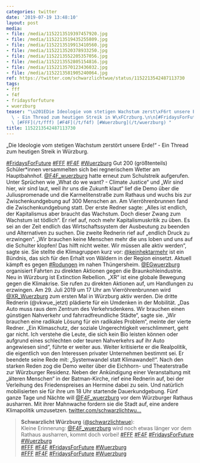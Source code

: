 ```yaml
---
categories: twitter
date: '2019-07-19 13:48:10'
layout: post
media:
- file: /media/1152213519397457920.jpg
- file: /media/1152213519435255809.jpg
- file: /media/1152213519913410560.jpg
- file: /media/1152213520378933250.jpg
- file: /media/1152213552205357056.jpg
- file: /media/1152213552805154816.jpg
- file: /media/1152213570123436032.jpg
- file: /media/1152213581905240064.jpg
ref: https://twitter.com/schwarzlichtwue/status/1152213542487113730
tags:
- fff
- f4f
- fridaysforfuture
- wuerzburg
teaser: "\u201EDie Ideologie vom stetigen Wachstum zerst\xF6rt unsere Erde!\u201C\
  \ - Ein Thread zum heutigen Streik in W\xFCrzburg.\n\n[#FridaysForFuture](/t/fridaysforfuture)\
  \ [#FFF](/t/fff) [#F4F](/t/f4f) [#Wuerzburg](/t/wuerzburg) "
title: 1152213542487113730
---
```

„Die Ideologie vom stetigen Wachstum zerstört unsere Erde!“ - Ein Thread zum heutigen Streik in Würzburg.

[#FridaysForFuture](/t/fridaysforfuture) [#FFF](/t/fff) [#F4F](/t/f4f) [#Wuerzburg](/t/wuerzburg) 
Gut 200 (größtenteils) Schüler\*innen versammelten sich bei regnerischem Wetter am Hauptbahnhof. [@F4F_wuerzburg](https://twitter.com/F4F_wuerzburg) hatte erneut zum Schulstreik aufgerufen. 
Unter Sprüchen wie „What do we want? - Climate Justice“ und „Wir sind hier, wir sind laut, weil ihr uns die Zukunft klaut“ lief die Demo über die Juliuspromenade und die Karmelitenstraße zum Rathaus und wuchs bis zur Zwischenkundgebung auf 300 Menschen an. 
Am Vierröhrenbrunnen fand die Zwischenkundgebung statt. Der erste Redner sagte: „Alles ist endlich, der Kapitalismus aber braucht das Wachstum. Doch dieser Zwang zum Wachstum ist tödlich“. 
Er rief auf, noch mehr Kapitalismuskritik zu üben. Es sei an der Zeit endlich das Wirtschaftssystem der Ausbeutung zu beenden und Alternativen zu suchen.
Die zweite Rednerin rief auf „endlich Druck zu erzwingen“. „Wir brauchen keine Menschen mehr die uns loben und uns auf die Schulter klopfen! Das hilft nicht weiter. Wir müssen alle aktiv werden“, sagte sie.
Sie stellte die Klimagruppen kurz vor: [@keinhektarmehr](https://twitter.com/keinhektarmehr) ist ein Bündnis, das sich für den Erhalt von Wäldern in der Region einsetzt. Aktuell kämpft es gegen [#Rodungen](/t/rodungen) im nahen Thüngersheim. [@EGwuerzburg](https://twitter.com/EGwuerzburg) organisiert Fahrten zu direkten Aktionen gegen die Braunkohleindustrie.
Neu in Würzburg ist Extinction Rebellion. „XR“ ist eine globale Bewegung gegen die Klimakrise. Sie rufen zu direkten Aktionen auf, um Handlungen zu erzwingen. Am 29. Juli 2019 um 17 Uhr am Vierröhrenbrunnen wird [@XR_Wuerzburg](https://twitter.com/XR_Wuerzburg) zum ersten Mal in Würzburg aktiv werden.
Die dritte Rednerin (@vkwue_jetzt) plädierte für ein Umdenken in der Mobilität. „Das Auto muss raus dem Zentrum des Verkehrsdenkens. Wir brauchen einen günstigen Nahverkehr und fahrradfreundliche Städte“, sagte sie.
„Wir brauchen eine radikale Lösung für ein radikales Problem“, meinte der vierte Redner.
„Ein Klimaschutz, der soziale Ungerechtigkeit verschlimmert, geht gar nicht. Ich verstehe die Leute, die sich kein Bio leisten können oder aufgrund eines schlechten oder teuren Nahverkehrs auf ihr Auto angewiesen sind“, führte er weiter aus.
Weiter kritisierte er die Realpolitik, die eigentlich von den Interessen privater Unternehmen bestimmt sei. Er beendete seine Rede mit: „Systemwandel statt Klimawandel!“.
Nach den starken Reden zog die Demo weiter über die Eichhorn- und Theaterstraße zur Würzburger Residenz. Neben der Ankündigung einer Veranstaltung mit „älteren Menschen“ in der Batman-Kirche, rief eine Rednerin auf, bei der Verleihung des Friedenspreises an Hermine dabei zu sein.
Und natürlich mobilisierten sie für ihre um 18 Uhr startende Dauerkundgebung. Fünf ganze Tage und Nächte will [@F4F_wuerzburg](https://twitter.com/F4F_wuerzburg) vor dem Würzburger Rathaus ausharren. Mit ihrer Mahnwache fordern sie die Stadt auf, eine andere Klimapolitik umzusetzen.
[twitter.com/schwarzlichtwu…](https://twitter.com/schwarzlichtwue/status/1152493166739804161)
> <b>Schwarzlicht Würzburg</b> ([@schwarzlichtwue](https://twitter.com/schwarzlichtwue)):  
>Kleine Erinnerung: [@F4F_wuerzburg](https://twitter.com/F4F_wuerzburg) wird noch etwas länger vor dem Rathaus  ausharren, kommt doch vorbei! [#FFF](/t/fff) [#F4F](/t/f4f) [#FridaysForFuture](/t/fridaysforfuture) [#Wuerzburg](/t/wuerzburg)   
>[#FFF](/t/fff) [#F4F](/t/f4f) [#FridaysForFuture](/t/fridaysforfuture) [#Wuerzburg](/t/wuerzburg)   
>[#FFF](/t/fff) [#F4F](/t/f4f) [#FridaysForFuture](/t/fridaysforfuture) [#Wuerzburg](/t/wuerzburg)   

